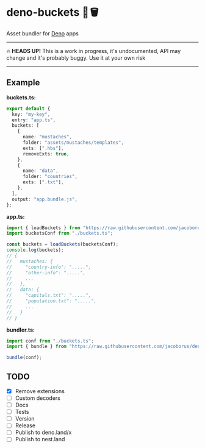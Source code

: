 # deno-buckets 🦕🪣

Asset bundler for [Deno](https://deno.land) apps

---

:fire: **HEADS UP!** This is a work in progress, it's undocumented, API may
change and it's probably buggy. Use it at your own risk

---

## Example

**buckets.ts:**

```typescript
export default {
  key: "my-key",
  entry: "app.ts",
  buckets: [
    {
      name: "mustaches",
      folder: "assets/mustaches/templates",
      exts: [".hbs"],
      removeExts: true,
    },
    {
      name: "data",
      folder: "countries",
      exts: [".txt"],
    },
  ],
  output: "app.bundle.js",
};
```

**app.ts:**

```typescript
import { loadBuckets } from "https://raw.githubusercontent.com/jacoborus/deno-buckets/main/mod.ts";
import bucketsConf from "./buckets.ts";

const buckets = loadBuckets(bucketsConf);
console.log(buckets);
// {
//   mustaches: {
//     "country-info": ".....",
//     "other-info": ".....",
//     ...
//   },
//   data: {
//     "capitals.txt": ".....",
//     "population.txt": ".....",
//     ...
//   }
// }
```

**bundler.ts:**

```typescript
import conf from "./buckets.ts";
import { bundle } from "https://raw.githubusercontent.com/jacoborus/deno-buckets/main/mod.ts";

bundle(conf);
```

## TODO

- [x] Remove extensions
- [ ] Custom decoders
- [ ] Docs
- [ ] Tests
- [ ] Version
- [ ] Release
- [ ] Publish to deno.land/x
- [ ] Publish to nest.land
